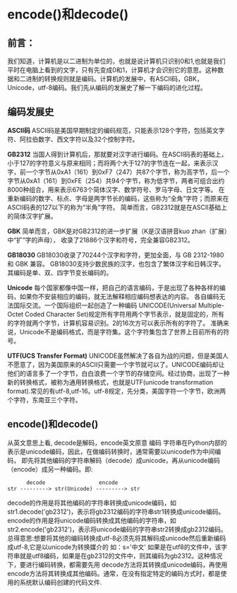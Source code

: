 # encode()和decode()

## 前言：

我们知道，计算机是以二进制为单位的，也就是说计算机只识别0和1,也就是我们平时在电脑上看到的文字，只有先变成0和1，计算机才会识别它的意思。这种数据和二进制的转换规则就是编码。计算机的发展中，有ASCII码，GBK，Unicode，utf-8编码。我们先从编码的发展史了解一下编码的进化过程。

## 编码发展史

**ASCII码**
ASCII码是美国早期制定的编码规范，只能表示128个字符，包括英文字符、阿拉伯数字、西文字符以及32个控制字符。

**GB2312**
当国人得到计算机后，那就要对汉字进行编码。在ASCII码表的基础上，小于127的字符意义与原来相同；而将两个大于127的字节连在一起，来表示汉字，前一个字节从0xA1（161）到0xF7（247）共87个字节，称为高字节，后一个字节从0xA1（161）到0xFE（254）共94个字节，称为低字节，两者可组合出约8000种组合，用来表示6763个简体汉字、数学符号、罗马字母、日文字等。
在重新编码的数字、标点、字母是两字节长的编码，这些称为“全角”字符；而原来在ASCII码表的127以下的称为“半角”字符。
简单而言，GB2312就是在ASCII基础上的简体汉字扩展。

**GBK**
简单而言，GBK是对GB2312的进一步扩展（K是汉语拼音kuo zhan（扩展）中“扩”字的声母），
收录了21886个汉字和符号，完全兼容GB2312。

**GB18030**
GB18030收录了70244个汉字和字符，更加全面，与 GB 2312-1980 和 GBK 兼容。
GB18030支持少数民族的汉字，也包含了繁体汉字和日韩汉字。
其编码是单、双、四字节变长编码的。

**Unicode**
每个国家都像中国一样，把自己的语言编码，于是出现了各种各样的编码，如果你不安装相应的编码，就无法解释相应编码想表达的内容。
各自编码无法国际交流。一个国际组织一起创造了一种编码 UNICODE(Universal Multiple-Octet Coded Character Set)规定所有字符用两个字节表示，就是固定的，所有的字符就两个字节，计算机容易识别。2的16次方可以表示所有的字符了。
准确来说，Unicode不是编码格式，而是字符集。这个字符集包含了世界上目前所有的符号。

**UTF(UCS Transfer Format)**
UNICODE虽然解决了各自为战的问题，但是美国人不愿意了，因为美国原来的ASCII只需要一个字节就可以了。UNICODE编码却让他们的语言多了一个字节，白白浪费一个字节的存储空间。经过协商，出现了一种新的转换格式，被称为通用转换格式，也就是UTF(unicode transformation format).常见的有utf-8,utf-16。utf-8规定，先分类，美国字符一个字节，欧洲两个字符，东南亚三个字符。

## encode()和decode()

从英文意思上看, decode是解码，encode英文原意 编码
字符串在Python内部的表示是unicode编码，因此，在做编码转换时，通常需要以unicode作为中间编码， 即先将其他编码的字符串解码（decode）成unicode，再从unicode编码（encode）成另一种编码。即:

          decode                 encode
    str ---------> str(Unicode) ---------> str

decode的作用是将其他编码的字符串转换成unicode编码，如str1.decode('gb2312')，表示将gb2312编码的字符串str1转换成unicode编码。
encode的作用是将unicode编码转换成其他编码的字符串，如str2.encode('gb2312')，表示将unicode编码的字符串str2转换成gb2312编码。
总得意思:想要将其他的编码转换成utf-8必须先将其解码成unicode然后重新编码成utf-8,它是以unicode为转换媒介的 如：s='中文' 如果是在utf8的文件中，该字符串就是utf8编码，如果是在gb2312的文件中，则其编码为gb2312。这种情况下，要进行编码转换，都需要先用 decode方法将其转换成unicode编码，再使用encode方法将其转换成其他编码。通常，在没有指定特定的编码方式时，都是使用的系统默认编码创建的代码文件.
